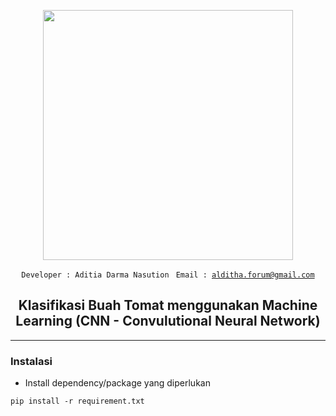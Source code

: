 <p align="center">
<img width="400" src="https://nos.jkt-1.neo.id/aditiastorage/asset/ilustrasi/coding-type.png">
</p>

<div align="center">
  
  <code>Developer : Aditia Darma Nasution </code>
  <code>Email : alditha.forum@gmail.com</code>

## Klasifikasi Buah Tomat menggunakan Machine Learning (CNN - Convulutional Neural Network)
  
</div>

<hr/>


<p>

### Instalasi

- Install dependency/package yang diperlukan 

```
pip install -r requirement.txt
```

</p>

</div>

